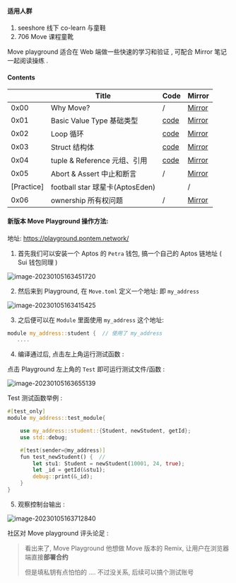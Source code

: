 #### 适用人群

1. seeshore 线下 co-learn 与童鞋
2. 706 Move 课程童靴

Move playground 适合在 Web 端做一些快速的学习和验证 , 可配合 Mirror 笔记一起阅读操练 .



#### Contents

|            | Title                           | Code                                                         | Mirror                                                       |
| ---------- | ------------------------------- | ------------------------------------------------------------ | ------------------------------------------------------------ |
| 0x00       | Why Move?                       | /                                                            | [Mirror](https://mirror.xyz/0x65d5b68A7878A987e7A19826A7f9Aa6F5F92e10F/RlJedleB0o9BfKGJyJSnwra7eRkK93C2c8EIhKB3-ec) |
| 0x01       | Basic Value Type 基础类型       | [code](https://github.com/Demian101/Move-Colearn-Camp-Seeshore/tree/main/01-Basic-Value-Type) | [Mirror](https://mirror.xyz/0x65d5b68A7878A987e7A19826A7f9Aa6F5F92e10F/2OcPxVUduAO7SC45R2iWifnkZqGkIX3QsEQb44mUR_k) |
| 0x02       | Loop 循环                       | [code](https://github.com/Demian101/Move-Colearn-Camp-Seeshore/tree/main/02-Loop) | [Mirror](https://mirror.xyz/0x65d5b68A7878A987e7A19826A7f9Aa6F5F92e10F/DXZLErU3mhh1DR77sT9z96H1yudCE5FVNDO6_USeaE4) |
| 0x03       | Struct 结构体                   | [code](https://github.com/Demian101/Move-Colearn-Camp-Seeshore/tree/main/03-Struct) | [Mirror](https://mirror.xyz/0x65d5b68A7878A987e7A19826A7f9Aa6F5F92e10F/oC8X_b2sNZhXLw9DygizgIsp143IxUI32oSymmgLHJY) |
| 0x04       | tuple & Reference 元组、引用    | [code](https://github.com/Demian101/Move-Colearn-Camp-Seeshore/tree/main/04-Reference) | [Mirror](https://mirror.xyz/0x65d5b68A7878A987e7A19826A7f9Aa6F5F92e10F/cEyfZZet5KeMH1bf_FOCKMDz81o5got2OqL-TcdiI6o) |
| 0x05       | Abort & Assert 中止和断言       | /                                                            | [Mirror](https://mirror.xyz/0x65d5b68A7878A987e7A19826A7f9Aa6F5F92e10F/vljKhk_e31GmGdNoi64_B7CA1NxK8_g4P4thfz64gDQ) |
| [Practice] | football star 球星卡(AptosEden) |                                                              | /                                                            |
| 0x06       | ownership 所有权问题            | /                                                            | [Mirror](https://mirror.xyz/0x65d5b68A7878A987e7A19826A7f9Aa6F5F92e10F/VH9p6T6kBCoBwYIfORHsyz-7yZEjMYsVT9zrMAcsdk8) |



#### 新版本 Move Playground 操作方法:

地址: https://playground.pontem.network/



1. 首先我们可以安装一个 Aptos 的 `Petra`  钱包, 搞一个自己的 Aptos 链地址 ( Sui 钱包同理 )

![image-20230105163451720](http://imagesoda.oss-cn-beijing.aliyuncs.com/Sodaoo/2023-01-05-083814.png)



2. 然后来到 Playground, 在 `Move.toml` 定义一个地址: 即 `my_address` 

![image-20230105163415425](http://imagesoda.oss-cn-beijing.aliyuncs.com/Sodaoo/2023-01-05-083817.png)



3. 之后便可以在 `Module` 里面使用 `my_address` 这个地址:  

```rust
module my_address::student {  // 使用了 my_address
   ....
```



4. 编译通过后,  点击左上角运行测试函数 : 

点击 Playground 左上角的 `Test` 即可运行测试文件/函数 : 

![image-20230105163655139](http://imagesoda.oss-cn-beijing.aliyuncs.com/Sodaoo/2023-01-05-083823.png)



Test 测试函数举例 : 

```rust
#[test_only]
module my_address::test_module{

    use my_address::student::{Student, newStudent, getId};
    use std::debug;

    #[test(sender=@my_address)]
    fun test_newStudent() {  //
        let stu1: Student = newStudent(10001, 24, true);
        let _id = getId(&stu1);
        debug::print(&_id);
    }
}
```



5. 观察控制台输出 : 

![image-20230105163712840](http://imagesoda.oss-cn-beijing.aliyuncs.com/Sodaoo/2023-01-05-083825.png)



社区对 Move playground 评头论足  : 

> 看出来了, Move Playground 他想做 Move 版本的 Remix, 让用户在浏览器端直接**部署合约**
>
> 但是填私钥有点怕怕的 .... 不过没关系, 后续可以搞个测试账号

